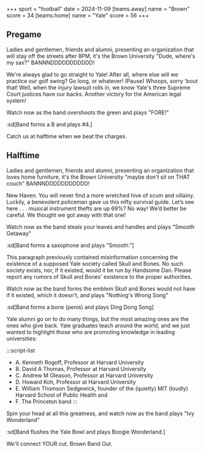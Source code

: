 +++
sport = "football"
date = 2024-11-09
[teams.away]
name = "Brown"
score = 34
[teams.home]
name = "Yale"
score = 56
+++

## Pregame

Ladies and gentlemen, friends and alumni, presenting an organization that will stay off the streets after 8PM, it's the Brown University "Dude, where's my sax?" BANNNDDDDDDDDDDD!

We're always glad to go straight to Yale! After all, where else will we practice our golf swing? Go long, or whatever! (Pause) Whoops, sorry 'bout that! Well, when the injury lawsuit rolls in, we know Yale's three Supreme Court justices have our backs. Another victory for the American legal system!

Watch now as the band overshoots the green and plays "FORE!"

:sd[Band forms a B and plays #4.]

Catch us at halftime when we beat the charges.

## Halftime

Ladies and gentlemen, friends and alumni, presenting an organization that loves home furniture, it's the Brown University "maybe don't sit on THAT couch" BANNNDDDDDDDDDDD!

New Haven. You will never find a more wretched hive of scum and villainy. Luckily, a benevolent policeman gave us this nifty survival guide. Let’s see here . . . musical instrument thefts are up 69%? No way! We’d better be careful. We thought we got away with that one!

Watch now as the band steals your leaves and handles and plays "Smooth Getaway"

:sd[Band forms a saxophone and plays "Smooth."]

This paragraph previously contained misinformation concerning the existence of a supposed Yale society called Skull and Bones. No such society exists, nor, if it existed, would it be run by Handsome Dan. Please report any rumors of Skull and Bones' existence to the proper authorities.

Watch now as the band forms the emblem Skull and Bones would not have if it existed, which it doesn't, and plays "Nothing's Wrong Song"

:sd[Band forms a bone (penis) and plays Ding Dong Song]

Yale alumni go on to do many things, but the most amazing ones are the ones who give back. Yale graduates teach around the world, and we just wanted to highlight those who are promoting knowledge in leading universities:

:::script-list

- A. Kenneth Rogoff, Professor at Harvard University
- B. David A Thomas, Professor at Harvard University
- C. Andrew M Gleason, Professor at Harvard University
- D. Howard Koh, Professor at Harvard University
- E. William Thomson Sedgewick, founder of the (quietly) MIT (loudly) Harvard School of Public Health and
- F. The Princeton band :::

Spin your head at all this greatness, and watch now as the band plays "Ivy Wonderland"

:sd[Band flushes the Yale Bowl and plays Boogie Wonderland.]

We'll connect YOUR cut. Brown Band Out.
